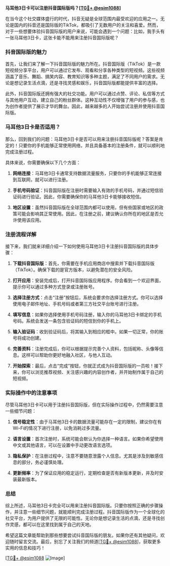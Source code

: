 **马耳他3日卡可以注册抖音国际版吗？[[TG💪+ @esim1088](https://t.me/s/esim1088)]**

在当今这个社交媒体盛行的时代，抖音无疑是全球范围内最受欢迎的应用之一。无论是国内的抖音还是国际版的TikTok，都吸引了无数用户的关注和喜爱。然而，对于一些想要体验抖音国际版的用户来说，可能会遇到一个问题：比如，我手头有一张马耳他3日卡，这张卡能不能用来注册抖音国际版呢？

### 抖音国际版的魅力

首先，让我们来了解一下抖音国际版的魅力所在。抖音国际版（TikTok）是一款短视频分享平台，用户可以通过它发布、观看和分享各种类型的短视频。这些视频涵盖了音乐、舞蹈、搞笑内容、教育知识等多种主题，满足了不同用户的需求。无论是想记录生活点滴，还是寻找灵感和娱乐，抖音国际版都能提供丰富的选择。

此外，抖音国际版还拥有强大的社交功能。用户可以通过点赞、评论、私信等方式与其他用户互动，建立自己的粉丝群体。这种互动性不仅增强了用户的参与感，也为创作者提供了展示才华的舞台。因此，越来越多的人开始尝试注册并使用抖音国际版。

### 马耳他3日卡是否适用？

那么，回到我们的问题：马耳他3日卡是否可以用来注册抖音国际版呢？答案是肯定的！只要你的手机能够正常使用网络，并且具备基本的注册条件，就可以顺利地完成注册过程。

具体来说，你需要确保以下几个方面：

1. **网络连接**：马耳他3日卡通常支持数据流量服务，只要你的手机能够正常连接到互联网，就可以进行注册。
   
2. **手机号码验证**：抖音国际版在注册时需要输入有效的手机号码，并通过短信验证码进行验证。因此，你需要确保你的马耳他3日卡能够接收短信。

3. **地区设置**：虽然抖音国际版在全球范围内都可以使用，但有些国家或地区的政策可能会影响其正常使用。因此，在注册之前，建议确认你所在的地区是否允许使用该应用。

### 注册流程详解

接下来，我们就来详细介绍一下如何使用马耳他3日卡注册抖音国际版的具体步骤：

1. **下载抖音国际版**：首先，你需要在手机应用商店中搜索并下载抖音国际版（TikTok）。确保下载的是官方版本，以避免潜在的安全风险。

2. **打开应用**：安装完成后，打开抖音国际版应用程序。你会看到一个欢迎界面，提示你可以通过多种方式登录或注册账号。

3. **选择注册方式**：点击“注册”按钮后，系统会要求你选择注册方式。你可以选择使用电子邮件地址、手机号码或者第三方社交平台账号进行注册。

4. **填写信息**：如果你选择使用手机号码注册，输入你的马耳他3日卡绑定的手机号码。系统会发送一条包含验证码的短信到你的手机上。

5. **输入验证码**：收到验证码后，将其输入到相应的框中。如果一切正常，你的账号将成功创建。

6. **完善资料**：注册完成后，你可以根据提示完善个人资料，包括昵称、头像等信息。这样可以帮助你更好地融入社区，与他人互动。

7. **开始探索**：最后，点击“完成”按钮，你就正式成为抖音国际版的一员啦！接下来，你可以浏览推荐视频、关注感兴趣的内容创作者，并开始制作属于自己的短视频。

### 实际操作中的注意事项

尽管马耳他3日卡可以用于注册抖音国际版，但在实际操作过程中，仍然需要注意一些细节问题：

1. **信号稳定性**：由于马耳他3日卡的数据流量可能存在一定的限制，建议你在有Wi-Fi的情况下进行注册，以免消耗过多流量。

2. **语言设置**：首次注册时，系统可能会默认为你选择一种语言。如果你希望使用中文或其他语言，可以在设置中手动更改语言选项。

3. **隐私保护**：在注册过程中，注意不要随意泄露个人信息。尤其是涉及到敏感信息的部分，务必谨慎处理。

4. **更新频率**：为了保证应用的稳定运行，定期检查是否有新版本更新，并及时安装最新版本。

### 总结

综上所述，马耳他3日卡完全可以用来注册抖音国际版。只要你按照正确的步骤操作，并注意一些细节问题，就能顺利完成注册过程。抖音国际版作为一个全球化的社交平台，为用户提供了无限的可能性。无论你是想记录生活的点滴，还是寻找创作灵感，都可以在这里找到属于自己的天地。

希望这篇文章能帮助到那些想要尝试抖音国际版的朋友。如果你还有其他疑问，欢迎随时留言交流。最后，别忘了关注我们的频道[[TG💪+ @esim1088](https://t.me/s/esim1088)]，获取更多实用的信息和技巧！

[[TG💪+ @esim1088](https://t.me/s/esim1088) ![Image](https://i.postimg.cc/4NQfJmqS/Snipaste-2025-05-13-00-14-12.png)]